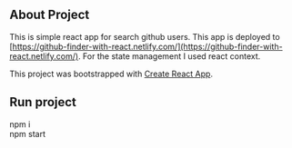 ## About Project

This is simple react app for search github users.
This app is deployed to [https://github-finder-with-react.netlify.com/](https://github-finder-with-react.netlify.com/).
For the state management I used react context.

This project was bootstrapped with [Create React App](https://github.com/facebook/create-react-app).

## Run project
npm i <br>
npm start

